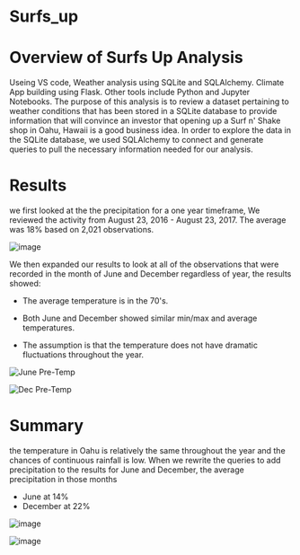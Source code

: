 # Surfs_up

# Overview of Surfs Up Analysis
Useing VS code, Weather analysis using SQLite and SQLAlchemy. Climate App building using Flask. Other tools include Python and Jupyter Notebooks.
The purpose of this analysis is to review a dataset pertaining to weather conditions that has been stored in a SQLite database to provide information that will convince an investor that opening up a Surf n' Shake shop in Oahu, Hawaii is a good business idea.
In order to explore the data in the SQLite database, we used SQLAlchemy to connect and generate queries to pull the necessary information needed for our analysis.

# Results
 we first looked at the the precipitation for a one year timeframe, We reviewed the activity from August 23, 2016 - August 23, 2017.
 The average was 18% based on 2,021 observations.
 
 ![image](https://user-images.githubusercontent.com/53358476/194982856-84801152-d82b-472e-930d-cac4021c179b.png)
 
 We then expanded our results to look at all of the observations that were recorded in the month of June and December regardless of year, the results showed:

  - The average temperature is in the 70's.

  - Both June and December showed similar min/max and average temperatures.

  - The assumption is that the temperature does not have dramatic fluctuations throughout the year.

![June Pre-Temp](https://user-images.githubusercontent.com/53358476/194983052-9eb2c222-2846-495d-9ee6-a66468dfed5f.PNG)

![Dec Pre-Temp](https://user-images.githubusercontent.com/53358476/194983081-b7cac6f8-4f99-4797-aa39-70eebb97ca03.PNG)

# Summary

the temperature in Oahu is relatively the same throughout the year and the chances of continuous rainfall is low. When we rewrite the queries to add precipitation to the results for June and December, the average precipitation in those months

- June at 14%
- December at 22%

![image](https://user-images.githubusercontent.com/53358476/194983762-4daf8f6b-ccc3-4a0d-9fed-a3ca069774d5.png)

![image](https://user-images.githubusercontent.com/53358476/194983817-f5c82e8c-a901-4b5b-a917-029bba7a8cc5.png)

